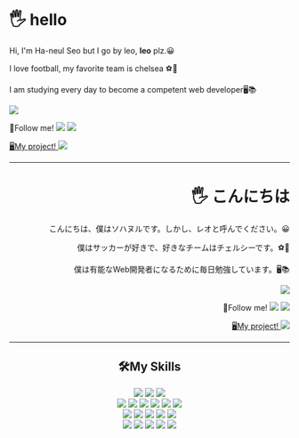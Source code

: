 <h1>🖐 hello</h1>

<p>
 Hi, I'm Ha-neul Seo but I go by leo, <b>leo</b> plz.😀
</p>
<p>
 I love football, my favorite team is chelsea ⚽💙
</p>
<p>
 <span>I am studying every day to become a competent web developer🖥️📚</span><br/>
</p>
<a href="https://leothx-x.tistory.com" target="_blank">
 <img src="https://img.shields.io/badge/myBlog-CD313A?style=flat-square&logo=Blogger&logoColor=white"/>
</a>

<p>
 <span>🎈Follow me!</span>
 <a href="mailto:shn2769@gmail.com"><img src="https://img.shields.io/badge/shn2769@gmail.com-EA4335?style=flat-square&logo=Gmail&logoColor=white&link=mailto:shn2769@gmail.com"/></a>
 <a href="https://www.instagram.com/leothx_x"><img src="https://img.shields.io/badge/leothx_x-E4405F?style=flat&logo=Instagram&logoColor=white"/>
</p>
 <p>
 <span>🖥My project!</span>
 <a href="http://문아이즈.서하늘프로젝트.웹.한국"><img src="https://img.shields.io/badge/My project-FFF000?style=flat&logo=&logoColor=black"/></a>
</p>


<hr/>
<div align="right">
  <h1>🖐 こんにちは</h1>

  <p>
   こんにちは、僕はソハヌルです。しかし、レオと呼んでください。😀
  </p>
  <p>
   僕はサッカーが好きで、好きなチームはチェルシーです。⚽💙
  </p>
  <p>
   <span>僕は有能なWeb開発者になるために毎日勉強しています。🖥️📚</span><br/>
  </p>
  <a href="https://leothx-x.tistory.com" target="_blank">
   <img src="https://img.shields.io/badge/myBlog-CD313A?style=flat-square&logo=Blogger&logoColor=white"/>
  </a>

  <p>
   <span>🎈Follow me!</span>
   <a href="mailto:shn2769@gmail.com"><img src="https://img.shields.io/badge/shn2769@gmail.com-EA4335?style=flat-square&logo=Gmail&logoColor=white&link=mailto:shn2769@gmail.com"/></a>
   <a href="https://www.instagram.com/leothx_x"><img src="https://img.shields.io/badge/leothx_x-E4405F?style=flat&logo=Instagram&logoColor=white"/>
</p>
   <p>
 <span>🖥My project!</span>
 <a href="http://문아이즈.서하늘프로젝트.웹.한국"><img src="https://img.shields.io/badge/My project-FFF000?style=flat&logo=&logoColor=black"/></a>
</p>
 </div>

<hr/>

<div align="center">
 <h2>🛠My Skills</h2>
 <div>
    <img src="https://img.shields.io/badge/java-3776AB?style=for-the-badge&logo=CoffeeScript&logoColor=white">
    <img src="https://img.shields.io/badge/Oracle-F80000?style=for-the-badge&logo=Oracle&logoColor=white">
    <img src="https://img.shields.io/badge/MySQL-4479A1?style=for-the-badge&logo=MySQL&logoColor=white">
 </div>
 <div>
    <img src="https://img.shields.io/badge/Spring-6DB33F?style=for-the-badge&logo=Spring&logoColor=white">
    <img src="https://img.shields.io/badge/Spring Boot-6DB33F?style=for-the-badge&logo=Spring Boot&logoColor=white">
    <img src="https://img.shields.io/badge/html-E34F26?style=for-the-badge&logo=html5&logoColor=white">
    <img src="https://img.shields.io/badge/css-1572B6?style=for-the-badge&logo=css3&logoColor=white">
    <img src="https://img.shields.io/badge/javascript-F7DF1E?style=for-the-badge&logo=javascript&logoColor=white">
    <img src="https://img.shields.io/badge/jQuery-0769AD?style=for-the-badge&logo=jQuery&logoColor=white">
 </div>
 <div>
    <img src="https://img.shields.io/badge/IntelliJ IDEA-000000?style=for-the-badge&logo=intellijidea&logoColor=white">
    <img src="https://img.shields.io/badge/Eclipse IDE-2C2255?style=for-the-badge&logo=Eclipse IDE&logoColor=white">
    <img src="https://img.shields.io/badge/Apache Tomcat-F8DC75?style=for-the-badge&logo=Apache Tomcat&logoColor=black">
    <img src="https://img.shields.io/badge/GitHub-181717?style=for-the-badge&logo=GitHub&logoColor=white">
    <img src="https://img.shields.io/badge/Bootstrap-7952B3?style=for-the-badge&logo=Bootstrap&logoColor=white">
 </div>
 <div>
    <img src="https://img.shields.io/badge/vuejs-#4FC08D?style=for-the-badge&logo=vuejs&logoColor=white">
    <img src="https://img.shields.io/badge/Eclipse IDE-2C2255?style=for-the-badge&logo=Eclipse IDE&logoColor=white">
    <img src="https://img.shields.io/badge/Apache Tomcat-F8DC75?style=for-the-badge&logo=Apache Tomcat&logoColor=black">
    <img src="https://img.shields.io/badge/GitHub-181717?style=for-the-badge&logo=GitHub&logoColor=white">
    <img src="https://img.shields.io/badge/Bootstrap-7952B3?style=for-the-badge&logo=Bootstrap&logoColor=white">
 </div>
</div>
